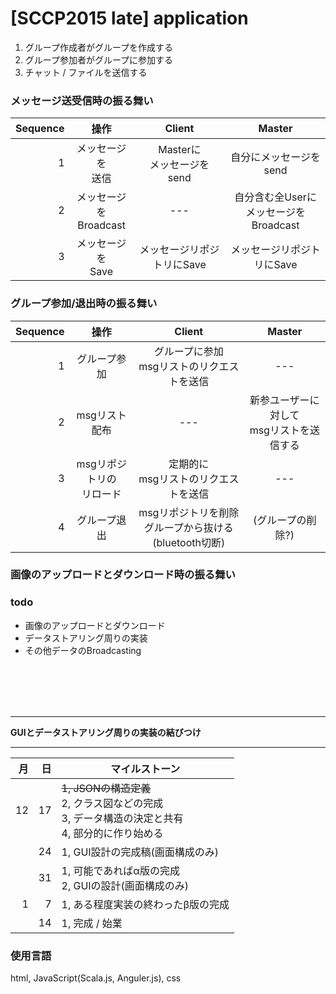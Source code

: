 # [SCCP2015 late] application

1. グループ作成者がグループを作成する
2. グループ参加者がグループに参加する
3. チャット / ファイルを送信する

### メッセージ送受信時の振る舞い

|Sequence|操作|Client|Master|
|-:|:-:|:-:|:-:|
|1|メッセージを<br>送信|Masterに<br>メッセージをsend|自分にメッセージをsend|
|2|メッセージを<br>Broadcast| --- |自分含む全Userに<br>メッセージをBroadcast|
|3|メッセージを<br>Save|メッセージリポジトリにSave|メッセージリポジトリにSave|

### グループ参加/退出時の振る舞い

|Sequence|操作|Client|Master|
|-:|:-:|:-:|:-:|
|1|グループ参加|グループに参加<br>msgリストのリクエストを送信| --- |
|2|msgリスト配布| --- |新参ユーザーに対して<br>msgリストを送信する|
|3|msgリポジトリの<br>リロード|定期的に<br>msgリストのリクエストを送信| --- |※|
|4|グループ退出|msgリポジトリを削除<br>グループから抜ける<br>(bluetooth切断)| (グループの削除?) |※|

### 画像のアップロードとダウンロード時の振る舞い

### todo
* 画像のアップロードとダウンロード
* データストアリング周りの実装
* その他データのBroadcasting

<br><br><br><br>

---

**GUIとデータストアリング周りの実装の結びつけ**

---

|月|日|マイルストーン|
|-:|-:|-|
|12|17	|~~1, JSONの構造定義~~<br>2, クラス図などの完成<br>3, データ構造の決定と共有<br>4, 部分的に作り始める|
||24	|1, GUI設計の完成稿(画面構成のみ)|
||31	|1, 可能であればα版の完成<br>2, GUIの設計(画面構成のみ)|
|1|7	|1, ある程度実装の終わったβ版の完成|
||14	|1, 完成 / 始業|

### 使用言語
html, JavaScript(Scala.js, Anguler.js), css